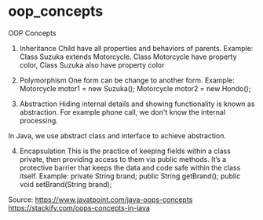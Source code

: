 # oop_concepts
OOP Concepts

1. Inheritance
Child have all properties and behaviors of parents.
Example: Class Suzuka extends Motorcycle.
Class Motorcycle have property color, Class Suzuka also have property color

2. Polymorphism
One form can be change to another form.
Example:
Motorcycle motor1 = new Suzuka();
Motorcycle motor2 = new Hondo();

3. Abstraction
Hiding internal details and showing functionality is known as abstraction. For example phone call, we don't know the internal processing.

In Java, we use abstract class and interface to achieve abstraction.

4. Encapsulation
This is the practice of keeping fields within a class private, then providing access to them via public methods. It’s a protective barrier that keeps the data and code safe within the class itself.
Example:
private String brand;
public String getBrand();
public void setBrand(String brand);


Source: 
https://www.javatpoint.com/java-oops-concepts
https://stackify.com/oops-concepts-in-java
